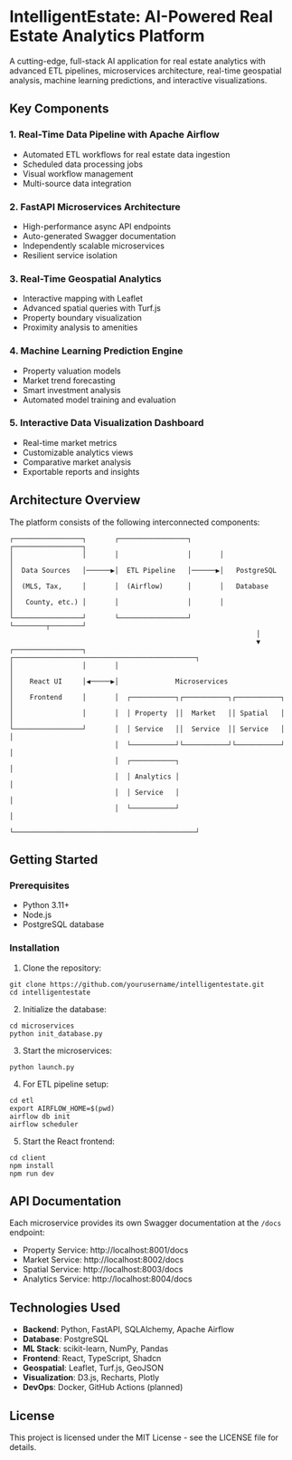# IntelligentEstate: AI-Powered Real Estate Analytics Platform

A cutting-edge, full-stack AI application for real estate analytics with advanced ETL pipelines, microservices architecture, real-time geospatial analysis, machine learning predictions, and interactive visualizations.

## Key Components

### 1. Real-Time Data Pipeline with Apache Airflow
- Automated ETL workflows for real estate data ingestion
- Scheduled data processing jobs
- Visual workflow management
- Multi-source data integration

### 2. FastAPI Microservices Architecture
- High-performance async API endpoints
- Auto-generated Swagger documentation
- Independently scalable microservices
- Resilient service isolation

### 3. Real-Time Geospatial Analytics
- Interactive mapping with Leaflet
- Advanced spatial queries with Turf.js
- Property boundary visualization
- Proximity analysis to amenities

### 4. Machine Learning Prediction Engine
- Property valuation models
- Market trend forecasting
- Smart investment analysis
- Automated model training and evaluation

### 5. Interactive Data Visualization Dashboard
- Real-time market metrics
- Customizable analytics views
- Comparative market analysis
- Exportable reports and insights

## Architecture Overview

The platform consists of the following interconnected components:

```
┌─────────────────┐       ┌─────────────────┐       ┌─────────────────┐
│                 │       │                 │       │                 │
│  Data Sources   │──────▶│  ETL Pipeline   │──────▶│   PostgreSQL    │
│  (MLS, Tax,     │       │  (Airflow)      │       │   Database      │
│   County, etc.) │       │                 │       │                 │
└─────────────────┘       └─────────────────┘       └────────┬────────┘
                                                             │
                                                             ▼
┌─────────────────┐       ┌─────────────────────────────────────────────┐
│                 │       │                                             │
│    React UI     │◀─────▶│              Microservices                 │
│    Frontend     │       │  ┌───────────┐┌───────────┐┌───────────┐   │
│                 │       │  │ Property  ││  Market   ││ Spatial   │   │
└─────────────────┘       │  │ Service   ││  Service  ││ Service   │   │
                          │  └───────────┘└───────────┘└───────────┘   │
                          │  ┌───────────┐                             │
                          │  │ Analytics │                             │
                          │  │ Service   │                             │
                          │  └───────────┘                             │
                          └─────────────────────────────────────────────┘
```

## Getting Started

### Prerequisites
- Python 3.11+
- Node.js 
- PostgreSQL database

### Installation

1. Clone the repository:
```
git clone https://github.com/yourusername/intelligentestate.git
cd intelligentestate
```

2. Initialize the database:
```
cd microservices
python init_database.py
```

3. Start the microservices:
```
python launch.py
```

4. For ETL pipeline setup:
```
cd etl
export AIRFLOW_HOME=$(pwd)
airflow db init
airflow scheduler
```

5. Start the React frontend:
```
cd client
npm install
npm run dev
```

## API Documentation

Each microservice provides its own Swagger documentation at the `/docs` endpoint:

- Property Service: http://localhost:8001/docs
- Market Service: http://localhost:8002/docs
- Spatial Service: http://localhost:8003/docs
- Analytics Service: http://localhost:8004/docs

## Technologies Used

- **Backend**: Python, FastAPI, SQLAlchemy, Apache Airflow
- **Database**: PostgreSQL
- **ML Stack**: scikit-learn, NumPy, Pandas
- **Frontend**: React, TypeScript, Shadcn
- **Geospatial**: Leaflet, Turf.js, GeoJSON
- **Visualization**: D3.js, Recharts, Plotly
- **DevOps**: Docker, GitHub Actions (planned)

## License

This project is licensed under the MIT License - see the LICENSE file for details.